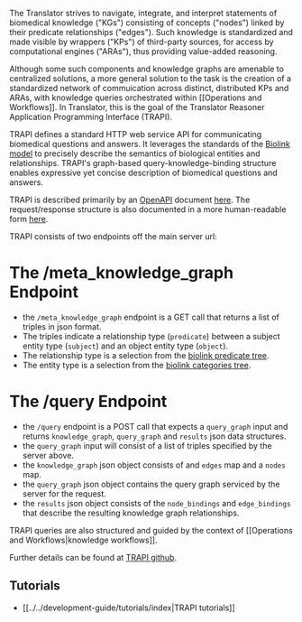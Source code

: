 The Translator strives to navigate, integrate, and interpret statements of biomedical knowledge ("KGs") consisting of concepts ("nodes") linked by their predicate relationships ("edges"). Such knowledge is standardized and made visible by wrappers ("KPs") of third-party sources, for access by computational engines ("ARAs"), thus providing value-added reasoning. 

Although some such components and knowledge graphs are amenable to centralized solutions, a more general solution to the task is the creation of a standardized network of commuication across distinct, distributed KPs and ARAs, with knowledge queries orchestrated within [[Operations and Workflows]]. In Translator, this is the goal of the Translator Reasoner Application Programming Interface (TRAPI).

TRAPI defines a standard HTTP web service API for communicating biomedical questions and answers. It leverages the standards of the  [Biolink model](https://biolink.github.io/biolink-model/) to precisely describe the semantics of biological entities and relationships. TRAPI's graph-based query-knowledge-binding structure enables expressive yet concise description of biomedical questions and answers.

TRAPI is described primarily by an [OpenAPI](https://github.com/OAI/OpenAPI-Specification) document [here](https://github.com/NCATSTranslator/ReasonerAPI/blob/master/TranslatorReasonerAPI.yaml). The request/response structure is also documented in a more human-readable form [here](https://github.com/NCATSTranslator/ReasonerAPI/blob/master/docs/reference).

TRAPI consists of two endpoints off the main server url:

# The /meta_knowledge_graph Endpoint

- the `/meta_knowledge_graph` endpoint is a GET call that returns a list of triples in json format. 
- The triples indicate a relationship type (`predicate`) between a subject entity type (`subject`) and an object entity type (`object`).
- The relationship type is a selection from the [biolink predicate tree](http://tree-viz-biolink.herokuapp.com/predicates).
- The entity type is a selection from the [biolink categories tree](http://tree-viz-biolink.herokuapp.com/categories).

# The /query Endpoint

- the `/query` endpoint is a POST call that expects a `query_graph` input and returns `knowledge_graph`, `query_graph` and `results` json data structures.
- the `query_graph` input will consist of a list of triples specified by the server above.
- the `knowledge_graph` json object consists of and `edges` map and a `nodes` map.
- the `query_graph` json object contains the query graph serviced by the server for the request.
- the `results` json object consists of the `node_bindings` and `edge_bindings` that describe the resulting knowledge graph relationships.

TRAPI queries are also structured and guided by the context of [[Operations and Workflows|knowledge workflows]].

Further details can be found at [TRAPI github](https://github.com/NCATSTranslator/ReasonerAPI).

## Tutorials

* [[../../development-guide/tutorials/index|TRAPI tutorials]]
